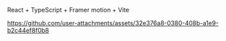React + TypeScript + Framer motion + Vite


https://github.com/user-attachments/assets/32e376a8-0380-408b-a1e9-b2c44ef8f0b8
